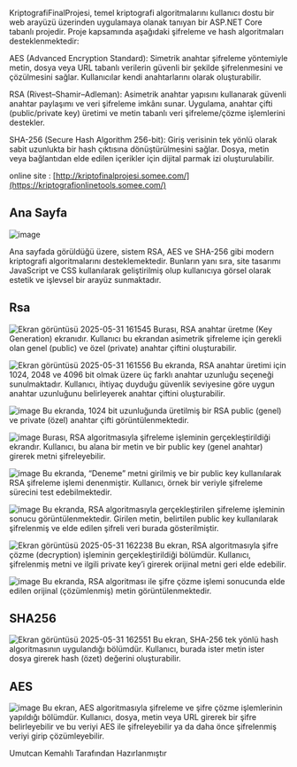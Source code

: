 KriptografiFinalProjesi, temel kriptografi algoritmalarını kullanıcı dostu bir web arayüzü üzerinden uygulamaya olanak tanıyan bir ASP.NET Core tabanlı projedir. Proje kapsamında aşağıdaki şifreleme ve hash algoritmaları desteklenmektedir:

AES (Advanced Encryption Standard):
Simetrik anahtar şifreleme yöntemiyle metin, dosya veya URL tabanlı verilerin güvenli bir şekilde şifrelenmesini ve çözülmesini sağlar. Kullanıcılar kendi anahtarlarını olarak oluşturabilir.

RSA (Rivest–Shamir–Adleman):
Asimetrik anahtar yapısını kullanarak güvenli anahtar paylaşımı ve veri şifreleme imkânı sunar. Uygulama, anahtar çifti (public/private key) üretimi ve metin tabanlı veri şifreleme/çözme işlemlerini destekler.

SHA-256 (Secure Hash Algorithm 256-bit):
Giriş verisinin tek yönlü olarak sabit uzunlukta bir hash çıktısına dönüştürülmesini sağlar. Dosya, metin veya bağlantıdan elde edilen içerikler için dijital parmak izi oluşturulabilir.

online site : [http://kriptofinalprojesi.somee.com/](https://kriptografionlinetools.somee.com/)
## Ana Sayfa

![image](https://github.com/user-attachments/assets/1ff0a0ef-9ae6-436a-9155-124bc9f692a5)

Ana sayfada görüldüğü üzere, sistem RSA, AES ve SHA-256 gibi modern kriptografi algoritmalarını desteklemektedir. Bunların yanı sıra, site tasarımı JavaScript ve CSS kullanılarak geliştirilmiş olup kullanıcıya görsel olarak estetik ve işlevsel bir arayüz sunmaktadır.

## Rsa

![Ekran görüntüsü 2025-05-31 161545](https://github.com/user-attachments/assets/6f8452c5-7369-40a4-9f02-df8b6e44f788)
Burası, RSA anahtar üretme (Key Generation) ekranıdır. Kullanıcı bu ekrandan asimetrik şifreleme için gerekli olan genel (public) ve özel (private) anahtar çiftini oluşturabilir.

![Ekran görüntüsü 2025-05-31 161556](https://github.com/user-attachments/assets/eb03ee17-2d61-4109-9be6-202f9421c5f2)
Bu ekranda, RSA anahtar üretimi için 1024, 2048 ve 4096 bit olmak üzere üç farklı anahtar uzunluğu seçeneği sunulmaktadır. Kullanıcı, ihtiyaç duyduğu güvenlik seviyesine göre uygun anahtar uzunluğunu belirleyerek anahtar çiftini oluşturabilir.

![image](https://github.com/user-attachments/assets/e2f4380e-d19c-49fa-8138-06fb66bbb260)
Bu ekranda, 1024 bit uzunluğunda üretilmiş bir RSA public (genel) ve private (özel) anahtar çifti görüntülenmektedir.

![image](https://github.com/user-attachments/assets/191ffa49-2b4a-4f43-a8df-cbbe6ff8d38c)
Burası, RSA algoritmasıyla şifreleme işleminin gerçekleştirildiği ekrandır. Kullanıcı, bu alana bir metin ve bir public key (genel anahtar) girerek metni şifreleyebilir.

![image](https://github.com/user-attachments/assets/1547de21-d612-495a-9d22-78778f428fc1)
Bu ekranda, “Deneme” metni girilmiş ve bir public key kullanılarak RSA şifreleme işlemi denenmiştir. Kullanıcı, örnek bir veriyle şifreleme sürecini test edebilmektedir.

![image](https://github.com/user-attachments/assets/02660cec-7588-4e7a-ab2d-88e248f9ca71)
Bu ekranda, RSA algoritmasıyla gerçekleştirilen şifreleme işleminin sonucu görüntülenmektedir. Girilen metin, belirtilen public key kullanılarak şifrelenmiş ve elde edilen şifreli veri burada gösterilmiştir.

![Ekran görüntüsü 2025-05-31 162238](https://github.com/user-attachments/assets/76c8ad2c-f977-45d7-8873-f1c326f2f3f3)
Bu ekran, RSA algoritmasıyla şifre çözme (decryption) işleminin gerçekleştirildiği bölümdür. Kullanıcı, şifrelenmiş metni ve ilgili private key’i girerek orijinal metni geri elde edebilir.

![image](https://github.com/user-attachments/assets/4fbba5f8-5b61-441c-9f96-695ee1c75d7d)
Bu ekranda, RSA algoritması ile şifre çözme işlemi sonucunda elde edilen orijinal (çözümlenmiş) metin görüntülenmektedir.

## SHA256

![Ekran görüntüsü 2025-05-31 162551](https://github.com/user-attachments/assets/b10e74a3-f121-43c2-8006-9a67fb525fec)
Bu ekran, SHA-256 tek yönlü hash algoritmasının uygulandığı bölümdür. Kullanıcı, burada ister metin ister dosya girerek hash (özet) değerini oluşturabilir.

## AES

![image](https://github.com/user-attachments/assets/272a7367-6aa0-4ccb-a9ce-4910d376054c)
Bu ekran, AES algoritmasıyla şifreleme ve şifre çözme işlemlerinin yapıldığı bölümdür. Kullanıcı, dosya, metin veya URL girerek bir şifre belirleyebilir ve bu veriyi AES ile şifreleyebilir ya da daha önce şifrelenmiş veriyi girip çözümleyebilir.

Umutcan Kemahlı Tarafından Hazırlanmıştır
